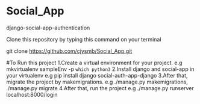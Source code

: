 # Social_App
django-social-app-authentication


Clone this repository by typing this command on your terminal

git clone https://github.com/cjysmb/Social_App.git

#To Run this project
1.Create a virtual environment for your project.
  e.g mkvirtualenv sampleEnv -p `which python3`
2.Install django and social-app in your virtualenv
  e.g pip install django social-auth-app-django
3.After that, migrate the project by makemigrations.
  e.g ./manage.py makemigrations, ./manage.py migrate
4.After that, run the project
  e.g ./manage.py runserver
  localhost:8000/login

